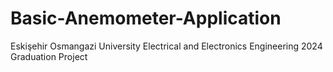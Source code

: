 # Basic-Anemometer-Application
Eskişehir Osmangazi University Electrical and Electronics Engineering 2024 Graduation Project
